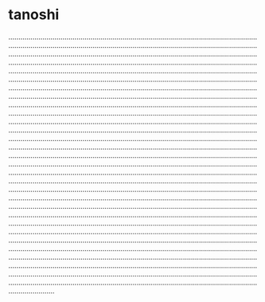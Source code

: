 # tanoshi

...............................................................................................................................................................................................................................................................................................................................................................................................................................................................................................................................................................................................................................................................................................................................................................................................................................................................................................................................................................................................................................................................................................................................................................................................................................................................................................................................................................................................................................................................................................................................................................................................................................................................................................................................................................................................................................................................................................................................................................................................................................................................................................................................................................................................................................................................................................................................................................................................................................................................................................................................................................................................................................................................................................................................................................................................................................................................................................................................................................................................................................................................................................................................................................................................................................................................................................................................................................................................................................................................................................................................................................................................................................................................................................................................................................................................................................................................................................